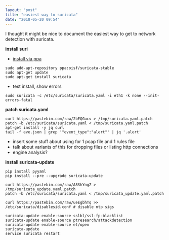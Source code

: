 ```yaml
---
layout: "post"
title: "easiest way to suricata"
date: "2018-05-20 09:54"
---
```


I thought it might be nice to document the easiest way to get to network detection with suricata.

**install suri**
- [install via ppa](https://redmine.openinfosecfoundation.org/projects/suricata/wiki/Ubuntu_Installation_-_Personal_Package_Archives_%28PPA%29)
```
sudo add-apt-repository ppa:oisf/suricata-stable
sudo apt-get update
sudo apt-get install suricata 
```
- test install, show errors
```
sudo suricata -c /etc/suricata/suricata.yaml -i eth1 -k none --init-errors-fatal
```

**patch suricata.yaml**
```
curl https://pastebin.com/raw/2bEQGucv > /tmp/suricata.yaml.patch
patch -b /etc/suricata/suricata.yaml < /tmp/suricata.yaml.patch
apt-get install -y jq curl
tail -f eve.json | grep '"event_type":"alert"' | jq '.alert'
```
- insert some stuff about using for 1 pcap file and 1 rules file
- talk about variants of this for dropping files or listing http connections
- engine analysis?

**install suricata-update**
```
pip install pyyaml
pip install --pre --upgrade suricata-update

curl https://pastebin.com/raw/A8ShYngZ > /tmp/suricata_update.yaml.patch
patch -b /etc/suricata/suricata.yaml < /tmp/suricata_update.yaml.patch

curl https://pastebin.com/raw/ueEgbhTq >> /etc/suricata/disablesid.conf # disable ntp sigs

suricata-update enable-source sslbl/ssl-fp-blacklist
suricata-update enable-source ptresearch/attackdetection
suricata-update enable-source et/open
suricata-update
service suricata restart
```




















